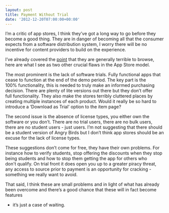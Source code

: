 ```yaml
---
layout: post
title: Payment Without Trial
date: '2012-12-20T07:00:00+00:00'
---
```

I’m a critic of app stores, I think they’ve got a long way to go before they
become a good thing. They are in danger of becoming all that the consumer
expects from a software distribution system, I worry there will be no incentive
for content providers to build on the experience.

I’ve already covered the [point](/blog/2012/12/08/scrapp-stores) that they
are generally terrible to browse, here are what I see as two other crucial
flaws in the App Store model.

The most prominent is the lack of software trials. Fully functional apps that
cease to function at the end of the demo period. The key part is the
100% functionality, this is needed to truly make an informed purchasing
decision. There are plenty of lite versions out there but they don’t offer
full functionality. They also make the stores terribly cluttered places by
creating multiple instances of each product. Would it really be so hard to
introduce a ‘Download as Trial’ option to the item page?

The second issue is the absence of license types, you either own the software
or you don’t. There are no trial users, there are no bulk users, there are no
student users - just users. I’m not suggesting that there should be a student
version of Angry Birds but I don’t think app stores should be an excuse for the
lack of license types.

These suggestions don’t come for free, they have their own problems. For
instance how to verify students, stop offering the discounts when they stop
being students and how to stop them getting the app for others who
don't qualify. On trial front it does open you up to a greater piracy threat,
any access to source prior to payment is an opportunity for cracking -
something we really want to avoid.

That said, I think these are small problems and in light of what has already
been overcome and there’s a good chance that these will in fact become features
- it’s just a case of waiting.
